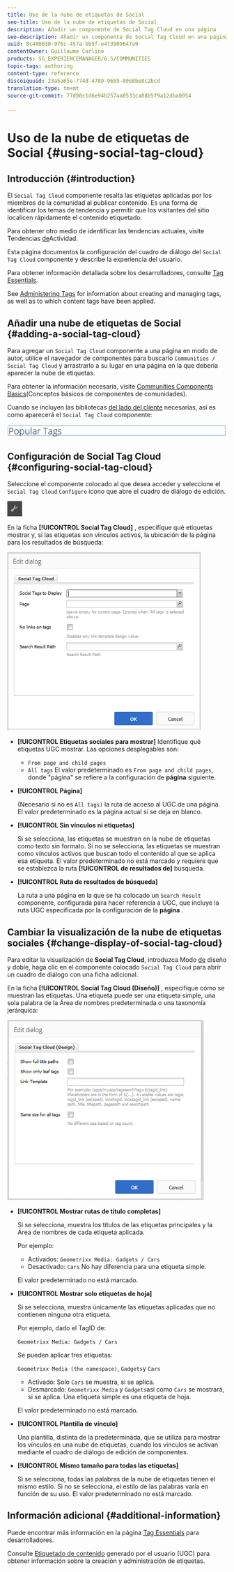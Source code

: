 ```yaml
---
title: Uso de la nube de etiquetas de Social
seo-title: Uso de la nube de etiquetas de Social
description: Añadir un componente de Social Tag Cloud en una página
seo-description: Añadir un componente de Social Tag Cloud en una página
uuid: 8c400030-976c-457a-bb5f-e473909647a9
contentOwner: Guillaume Carlino
products: SG_EXPERIENCEMANAGER/6.5/COMMUNITIES
topic-tags: authoring
content-type: reference
discoiquuid: 23a5a65e-774d-4789-9659-09e8be0c2bcd
translation-type: tm+mt
source-git-commit: 77d00c1d6e94b257aa0533ca88b5f9a12dba0054

---
```



# Uso de la nube de etiquetas de Social {#using-social-tag-cloud}

## Introducción {#introduction}

El `Social Tag Cloud` componente resalta las etiquetas aplicadas por los miembros de la comunidad al publicar contenido. Es una forma de identificar los temas de tendencia y permitir que los visitantes del sitio localicen rápidamente el contenido etiquetado.

Para obtener otro medio de identificar las tendencias actuales, visite Tendencias [de](trends.md)Actividad.

Esta página documentos la configuración del cuadro de diálogo del `Social Tag Cloud` componente y describe la experiencia del usuario.

Para obtener información detallada sobre los desarrolladores, consulte [Tag Essentials](tag.md).

See [Administering Tags](../../help/sites-administering/tags.md) for information about creating and managing tags, as well as to which content tags have been applied.

## Añadir una nube de etiquetas de Social {#adding-a-social-tag-cloud}

Para agregar un `Social Tag Cloud` componente a una página en modo de autor, utilice el navegador de componentes para buscarlo `Communities / Social Tag Cloud` y arrastrarlo a su lugar en una página en la que debería aparecer la nube de etiquetas.

Para obtener la información necesaria, visite [Communities Components Basics](basics.md)(Conceptos básicos de componentes de comunidades).

Cuando se incluyen las bibliotecas [del lado del cliente](tag.md#essentials-for-client-side) necesarias, así es como aparecerá el `Social Tag Cloud` componente:

![chlimage_1-303](assets/chlimage_1-303.png)

## Configuración de Social Tag Cloud {#configuring-social-tag-cloud}

Seleccione el componente colocado al que desea acceder y seleccione el `Social Tag Cloud` `Configure` icono que abre el cuadro de diálogo de edición.

![chlimage_1-304](assets/chlimage_1-304.png)

En la ficha **[!UICONTROL Social Tag Cloud]** , especifique qué etiquetas mostrar y, si las etiquetas son vínculos activos, la ubicación de la página para los resultados de búsqueda:

![chlimage_1-305](assets/chlimage_1-305.png)

* **[!UICONTROL Etiquetas sociales para mostrar]** Identifique qué etiquetas UGC mostrar. Las opciones desplegables son:

   * `From page and child pages`
   * `All tags`
   El valor predeterminado es `From page and child pages`, donde &quot;página&quot; se refiere a la configuración de **página** siguiente.

* **[!UICONTROL Página]**

   (Necesario si no es `All tags)` la ruta de acceso al UGC de una página. El valor predeterminado es la página actual si se deja en blanco.

* **[!UICONTROL Sin vínculos ni etiquetas]**

   Si se selecciona, las etiquetas se muestran en la nube de etiquetas como texto sin formato. Si no se selecciona, las etiquetas se muestran como vínculos activos que buscan todo el contenido al que se aplica esa etiqueta. El valor predeterminado no está marcado y requiere que se establezca la ruta **[!UICONTROL de resultados de]** búsqueda.

* **[!UICONTROL Ruta de resultados de búsqueda]**

   La ruta a una página en la que se ha colocado un `Search Result` componente, configurada para hacer referencia a UGC, que incluye la ruta UGC especificada por la configuración de la **página** .

## Cambiar la visualización de la nube de etiquetas sociales {#change-display-of-social-tag-cloud}

Para editar la visualización de **Social Tag Cloud**, introduzca Modo [de](../../help/sites-authoring/default-components-designmode.md) diseño y doble, haga clic en el componente colocado `Social Tag Cloud` para abrir un cuadro de diálogo con una ficha adicional.

En la ficha **[!UICONTROL Social Tag Cloud (Diseño)]** , especifique cómo se muestran las etiquetas. Una etiqueta puede ser una etiqueta simple, una sola palabra de la Área de nombres predeterminada o una taxonomía jerárquica:

![chlimage_1-306](assets/chlimage_1-306.png)

* **[!UICONTROL Mostrar rutas de título completas]**

   Si se selecciona, muestra los títulos de las etiquetas principales y la Área de nombres de cada etiqueta aplicada.

   Por ejemplo:

   * Activados: `Geometrixx Media: Gadgets / Cars`
   * Desactivado: `Cars`
   No hay diferencia para una etiqueta simple.

   El valor predeterminado no está marcado.

* **[!UICONTROL Mostrar solo etiquetas de hoja]**

   Si se selecciona, muestra únicamente las etiquetas aplicadas que no contienen ninguna otra etiqueta.

   Por ejemplo, dado el TagID de:

   `Geometrixx Media: Gadgets / Cars`

   Se pueden aplicar tres etiquetas:

   `Geometrixx Media (the namespace)`, `Gadgets`y `Cars`

   * Activado: Solo `Cars` se muestra, si se aplica.
   * Desmarcado: `Geometrixx Media` y `Gadgets`así como `Cars` se mostrará, si se aplica.
   Una etiqueta simple es una etiqueta de hoja.

   El valor predeterminado no está marcado.

* **[!UICONTROL Plantilla de vínculo]**

   Una plantilla, distinta de la predeterminada, que se utiliza para mostrar los vínculos en una nube de etiquetas, cuando los vínculos se activan mediante el cuadro de diálogo de edición de componentes.

* **[!UICONTROL Mismo tamaño para todas las etiquetas]**

   Si se selecciona, todas las palabras de la nube de etiquetas tienen el mismo estilo. Si no se selecciona, el estilo de las palabras varía en función de su uso. El valor predeterminado no está marcado.

## Información adicional {#additional-information}

Puede encontrar más información en la página [Tag Essentials](tag.md) para desarrolladores.

Consulte [Etiquetado de contenido](tag-ugc.md) generado por el usuario (UGC) para obtener información sobre la creación y administración de etiquetas.

